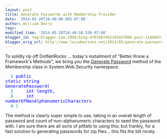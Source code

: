 ```yaml
---
layout: post
title: Generate Passwords with Membership Provider
date: '2014-05-20T10:40:00.005-07:00'
author: William Berry
tags: 
modified_time: '2014-05-20T10:40:58.536-07:00'
blogger_id: tag:blogger.com,1999:blog-4707687462195457004.post-114604735526611132
blogger_orig_url: http://www.lucidmotions.net/2014/05/generate-passwords-with-membership.html
---
```


To solidly rip off DotNetRocks ... today's installment of "Better Know a 
Framework's Methods", we bring you the [Generate 
Password](http://msdn.microsoft.com/en-us/library/system.web.security.membership.generatepassword.aspx) 
method of the Membership class in System.Web.Security namespace. 

<div><pre><span style="color: teal;">  1 <span style="color: blue;">public 
<span style="color: blue;">static <span style="color: blue;">string 
GeneratePassword( 
<span style="color: teal;">  2     <span style="color: blue;">int length, 
<span style="color: teal;">  3     <span style="color: blue;">int 
numberOfNonAlphanumericCharacters 
<span style="color: teal;">  4 )</pre> 
The method is clearly super simple to use, taking in an overall length of 
password and count of non-alphanumeric characters to seed the password with.  
I am sure there are all sorts of pitfalls to using this; but frankly, for a 
fast solution to generating passwords for zip files... this fits the bill 
nicely. 